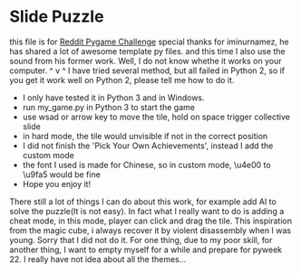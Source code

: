 # Slide Puzzle

this file is for [Reddit Pygame Challenge](https://www.reddit.com/r/pygame/comments/4z36w8/challenge_slide_puzzle/)
special thanks for iminurnamez, he has shared a lot of awesome template py files. and this time I also use the sound from his former work. Well, I do not know whethe it works on your computer. ^ v ^ I have tried several method, but all failed in Python 2, so if you get it work well on Python 2, please tell me how to do it.
  - I only have tested it in Python 3 and in Windows.
  - run my_game.py in Python 3 to start the game
  - use wsad or arrow key to move the tile, hold on space trigger collective slide
  - in hard mode, the tile would unvisible if not in the correct position
  - I did not finish the 'Pick Your Own Achievements', instead I add the custom mode
  - the font I used is made for Chinese, so in custom mode, \u4e00 to \u9fa5 would be fine
  - Hope you enjoy it!

There still a lot of things I can do about this work, for example add AI to solve the puzzle(It is not easy). In fact what I really want to do is adding a cheat mode, in this mode, player can click and drag the tile. This inspiration from the magic cube, i always recover it by violent disassembly when I was young. Sorry that I did not do it. For one thing, due to my poor skill, for another thing, I want to empty myself for a while and prepare for pyweek 22. I really have not idea about all the themes...

